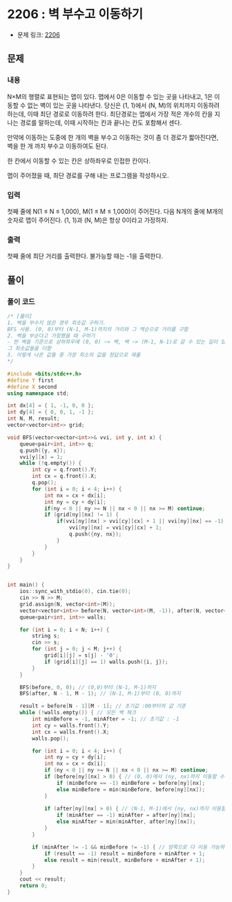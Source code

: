 # 2206 : 벽 부수고 이동하기
- 문제 링크: [2206](https://www.acmicpc.net/problem/2206)

## 문제
### 내용
N×M의 행렬로 표현되는 맵이 있다. 맵에서 0은 이동할 수 있는 곳을 나타내고, 1은 이동할 수 없는 벽이 있는 곳을 나타낸다. 당신은 (1, 1)에서 (N, M)의 위치까지 이동하려 하는데, 이때 최단 경로로 이동하려 한다. 최단경로는 맵에서 가장 적은 개수의 칸을 지나는 경로를 말하는데, 이때 시작하는 칸과 끝나는 칸도 포함해서 센다.

만약에 이동하는 도중에 한 개의 벽을 부수고 이동하는 것이 좀 더 경로가 짧아진다면, 벽을 한 개 까지 부수고 이동하여도 된다.

한 칸에서 이동할 수 있는 칸은 상하좌우로 인접한 칸이다.

맵이 주어졌을 때, 최단 경로를 구해 내는 프로그램을 작성하시오.

### 입력
첫째 줄에 N(1 ≤ N ≤ 1,000), M(1 ≤ M ≤ 1,000)이 주어진다. 다음 N개의 줄에 M개의 숫자로 맵이 주어진다. (1, 1)과 (N, M)은 항상 0이라고 가정하자.

### 출력
첫째 줄에 최단 거리를 출력한다. 불가능할 때는 -1을 출력한다.

## 풀이
### 풀이 코드
```cpp
/* [풀이]
1. 벽을 부수지 않은 경우 최솟값 구하기.
BFS 사용. (0, 0)부터 (N-1, M-1)까지의 거리와 그 역순으로 거리를 구함
2. 벽을 부순다고 가정했을 때 구하기
- 한 벽을 기준으로 상하좌우에 (0, 0) ~> 벽, 벽 ~> (M-1, N-1)로 갈 수 있는 길이 있다면
그 최솟값들을 더함
3. 이렇게 나온 값들 중 가장 최소의 값을 정답으로 제출
*/

#include <bits/stdc++.h>
#define Y first
#define X second
using namespace std;

int dx[4] = { 1, -1, 0, 0 };
int dy[4] = { 0, 0, 1, -1 };
int N, M, result;
vector<vector<int>> grid;

void BFS(vector<vector<int>>& vvi, int y, int x) {
    queue<pair<int, int>> q;
    q.push({y, x});
    vvi[y][x] = 1;
    while (!q.empty()) {
        int cy = q.front().Y;
        int cx = q.front().X;
        q.pop();
        for (int i = 0; i < 4; i++) {
            int nx = cx + dx[i];
            int ny = cy + dy[i];
            if(ny < 0 || ny >= N || nx < 0 || nx >= M) continue;
            if (grid[ny][nx] != 1) {
                if(vvi[ny][nx] > vvi[cy][cx] + 1 || vvi[ny][nx] == -1) {
                    vvi[ny][nx] = vvi[cy][cx] + 1;
                    q.push({ny, nx});
                }
            }
        }
    }
}


int main() {
    ios::sync_with_stdio(0), cin.tie(0);
    cin >> N >> M;
    grid.assign(N, vector<int>(M));
    vector<vector<int>> before(N, vector<int>(M, -1)), after(N, vector<int>(M, -1));
    queue<pair<int, int>> walls;

    for (int i = 0; i < N; i++) {
        string s;
        cin >> s;
        for (int j = 0; j < M; j++) {
            grid[i][j] = s[j] - '0';
            if (grid[i][j] == 1) walls.push({i, j});
        }
    }

    BFS(before, 0, 0); // (0,0)부터 (N-1, M-1)까지
    BFS(after, N - 1, M - 1); // (N-1, M-1)부터 (0, 0)까지

    result = before[N - 1][M - 1]; // 초기값 :00부터의 값 기준
    while (!walls.empty()) { // 모든 벽 체크
        int minBefore = -1, minAfter = -1; // 초기값 : -1
        int cy = walls.front().Y;
        int cx = walls.front().X;
        walls.pop();

        for (int i = 0; i < 4; i++) {
            int ny = cy + dy[i];
            int nx = cx + dx[i];
            if (ny < 0 || ny >= N || nx < 0 || nx >= M) continue;
            if (before[ny][nx] > 0) { // (0, 0)에서 (ny, nx)까지 이동할 수 있다면
                if (minBefore == -1) minBefore = before[ny][nx];
                else minBefore = min(minBefore, before[ny][nx]);
            }
            
            if (after[ny][nx] > 0) { // (N-1, M-1)에서 (ny, nx)까지 이동할 수 있다면
                if (minAfter == -1) minAfter = after[ny][nx];
                else minAfter = min(minAfter, after[ny][nx]);
            }            
        }

        if (minAfter != -1 && minBefore != -1) { // 양쪽으로 다 이동 가능하다면
            if (result == -1) result = minBefore + minAfter + 1;
            else result = min(result, minBefore + minAfter + 1);
        }
    }
    cout << result;
    return 0;
}
```